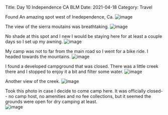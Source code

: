 Title: Day 10 Independence CA BLM
Date: 2021-04-18
Category: Travel

Found An amazing spot west of Inedependence, Ca. 
![image](https://api.pcloud.com/getpubthumb?code=XZpIXnXZ542iSXNfGshpVf5cUTTMvfKRymBV&linkpassword=undefined&size=600x600&crop=0&type=autok)

The view of the sierra moutains was breathtaking.
  ![image](https://api.pcloud.com/getpubthumb?code=XZsIXnXZnOWhcGom1OJaIttVfrSAak0FM1hV&linkpassword=undefined&size=600x600&crop=0&type=autok)


No shade at this spot and I new I would be staying here for at least a couple days so I set up my awning.
![image](https://api.pcloud.com/getpubthumb?code=XZLcXnXZG9ueSjK9jJzbQgk7s0MKJkmNignXy&linkpassword=undefined&size=600x600&crop=0&type=autok)

My camp was not to far from the main road so I went for a bike ride.  I headed towards the mountains.
![image](https://api.pcloud.com/getpubthumb?code=XZFAXnXZdxzPHK22opYWCeaKeH9NyhxWbYDy&linkpassword=undefined&size=600x600&crop=0&type=autok)

I found a developed campground that was closed.  There was a little creek there and I stopped to enjoy it a bit and filter some water.
![image](https://api.pcloud.com/getpubthumb?code=XZWAXnXZLlC2QDRPvljTvF17bgX7kQNBJVMX&linkpassword=undefined&size=600x600&crop=0&type=autok)

Another view of the creek. 
![image](https://api.pcloud.com/getpubthumb?code=XZwNXnXZQ9awJ9nBdbFAonQIHxCyKhj3Fwuk&linkpassword=undefined&size=600x600&crop=0&type=autok)

Took this photo in case I decide to come camp here.  It was officially closed-- no camp host, no amenities and no fee collections, but it seemed the grounds were open for dry camping at least.  
![image](https://api.pcloud.com/getpubthumb?code=XZ2aXnXZjM0aMEIcLSVyLyCf0Df2YmeyH6uX&linkpassword=undefined&size=600x600&crop=0&type=autok)

